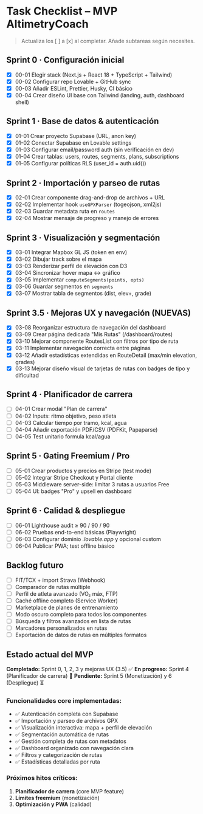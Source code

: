 

# Task Checklist – MVP AltimetryCoach
> Actualiza los [ ] a [x] al completar. Añade subtareas según necesites.

## Sprint 0 · Configuración inicial
- [x] 00-01 Elegir stack (Next.js + React 18 + TypeScript + Tailwind)
- [x] 00-02 Configurar repo Lovable + GitHub sync
- [x] 00-03 Añadir ESLint, Prettier, Husky, CI básico
- [x] 00-04 Crear diseño UI base con Tailwind (landing, auth, dashboard shell)

## Sprint 1 · Base de datos & autenticación
- [x] 01-01 Crear proyecto Supabase (URL, anon key)
- [x] 01-02 Conectar Supabase en Lovable settings
- [x] 01-03 Configurar email/password auth (sin verificación en dev)
- [x] 01-04 Crear tablas: users, routes, segments, plans, subscriptions
- [x] 01-05 Configurar políticas RLS (user_id = auth.uid())

## Sprint 2 · Importación y parseo de rutas
- [x] 02-01 Crear componente drag-and-drop de archivos + URL
- [x] 02-02 Implementar hook `useGPXParser` (togeojson, xml2js)
- [x] 02-03 Guardar metadata ruta en `routes`
- [x] 02-04 Mostrar mensaje de progreso y manejo de errores

## Sprint 3 · Visualización y segmentación
- [x] 03-01 Integrar Mapbox GL JS (token en env)
- [x] 03-02 Dibujar track sobre el mapa
- [x] 03-03 Renderizar perfil de elevación con D3
- [x] 03-04 Sincronizar hover mapa ↔ gráfico
- [x] 03-05 Implementar `computeSegments(points, opts)`
- [x] 03-06 Guardar segmentos en `segments`
- [x] 03-07 Mostrar tabla de segmentos (dist, elev+, grade)

## Sprint 3.5 · Mejoras UX y navegación (NUEVAS)
- [x] 03-08 Reorganizar estructura de navegación del dashboard
- [x] 03-09 Crear página dedicada "Mis Rutas" (/dashboard/routes)
- [x] 03-10 Mejorar componente RoutesList con filtros por tipo de ruta
- [x] 03-11 Implementar navegación correcta entre páginas
- [x] 03-12 Añadir estadísticas extendidas en RouteDetail (max/min elevation, grades)
- [x] 03-13 Mejorar diseño visual de tarjetas de rutas con badges de tipo y dificultad

## Sprint 4 · Planificador de carrera
- [ ] 04-01 Crear modal "Plan de carrera"
- [ ] 04-02 Inputs: ritmo objetivo, peso atleta
- [ ] 04-03 Calcular tiempo por tramo, kcal, agua
- [ ] 04-04 Añadir exportación PDF/CSV (PDFKit, Papaparse)
- [ ] 04-05 Test unitario formula kcal/agua

## Sprint 5 · Gating Freemium / Pro
- [ ] 05-01 Crear productos y precios en Stripe (test mode)
- [ ] 05-02 Integrar Stripe Checkout y Portal cliente
- [ ] 05-03 Middleware server-side: limitar 3 rutas a usuarios Free
- [ ] 05-04 UI: badges "Pro" y upsell en dashboard

## Sprint 6 · Calidad & despliegue
- [ ] 06-01 Lighthouse audit ≥ 90 / 90 / 90
- [ ] 06-02 Pruebas end-to-end básicas (Playwright)
- [ ] 06-03 Configurar dominio *.lovable.app* y opcional custom
- [ ] 06-04 Publicar PWA; test offline básico

## Backlog futuro
- [ ] FIT/TCX + import Strava (Webhook)
- [ ] Comparador de rutas múltiple
- [ ] Perfil de atleta avanzado (VO₂ máx, FTP)
- [ ] Caché offline completo (Service Worker)
- [ ] Marketplace de planes de entrenamiento
- [ ] Modo oscuro completo para todos los componentes
- [ ] Búsqueda y filtros avanzados en lista de rutas
- [ ] Marcadores personalizados en rutas
- [ ] Exportación de datos de rutas en múltiples formatos

## Estado actual del MVP
**Completado:** Sprint 0, 1, 2, 3 y mejoras UX (3.5) ✅
**En progreso:** Sprint 4 (Planificador de carrera) 🔄
**Pendiente:** Sprint 5 (Monetización) y 6 (Despliegue) ⏳

### Funcionalidades core implementadas:
- ✅ Autenticación completa con Supabase
- ✅ Importación y parseo de archivos GPX
- ✅ Visualización interactiva: mapa + perfil de elevación
- ✅ Segmentación automática de rutas
- ✅ Gestión completa de rutas con metadatos
- ✅ Dashboard organizado con navegación clara
- ✅ Filtros y categorización de rutas
- ✅ Estadísticas detalladas por ruta

### Próximos hitos críticos:
1. **Planificador de carrera** (core MVP feature)
2. **Límites freemium** (monetización)
3. **Optimización y PWA** (calidad)

